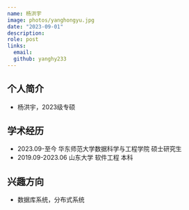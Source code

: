 ```yaml
---
name: 杨洪宇
image: photos/yanghongyu.jpg
date: "2023-09-01"
description: 
role: post
links:
  email: 
  github: yanghy233
---
```

## 个人简介

- 杨洪宇，2023级专硕

## 学术经历

* 2023.09-至今 华东师范大学数据科学与工程学院 硕士研究生
* 2019.09-2023.06 山东大学 软件工程 本科

## 兴趣方向
- 数据库系统，分布式系统
